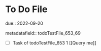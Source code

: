 # To Do File

due:: 2022-09-20

metadatafield:: todoTestFile_653_69

- [ ] Task of todoTestFile_653 1 [[Query me]]
